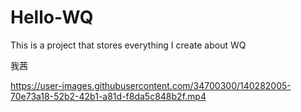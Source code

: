 # Hello-WQ
This is a project that stores everything I create about WQ 

我茜



https://user-images.githubusercontent.com/34700300/140282005-70e73a18-52b2-42b1-a81d-f8da5c848b2f.mp4

